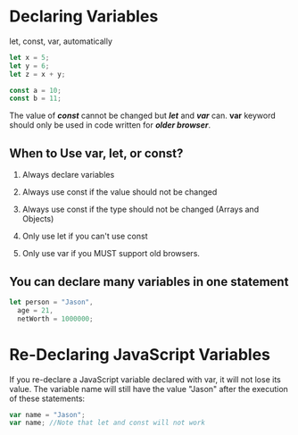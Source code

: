 # Declaring Variables

let, const, var, automatically

```javascript
let x = 5;
let y = 6;
let z = x + y;

const a = 10;
const b = 11;
```

The value of **_const_** cannot be changed but **_let_** and **_var_** can.
**var** keyword should only be used in code written for **_older browser_**.

## When to Use var, let, or const?

1. Always declare variables

2. Always use const if the value should not be changed

3. Always use const if the type should not be changed (Arrays and Objects)

4. Only use let if you can't use const

5. Only use var if you MUST support old browsers.

## You can declare many variables in one statement

```javascript
let person = "Jason",
  age = 21,
  netWorth = 1000000;
```

# Re-Declaring JavaScript Variables

If you re-declare a JavaScript variable declared with var, it will not lose its value.
The variable name will still have the value "Jason" after the execution of these statements:

```javascript
var name = "Jason";
var name; //Note that let and const will not work
```
